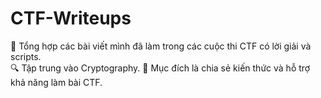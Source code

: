 # CTF-Writeups
📌 Tổng hợp các bài viết mình đã làm trong các cuộc thi CTF có lời giải và scripts.   
🔍 Tập trung vào Cryptography.
🚀 Mục đích là chia sẻ kiến thức và hỗ trợ khả năng làm bài CTF.
